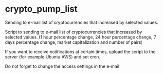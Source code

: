 # crypto_pump_list
Sending to e-mail list of cryptocurrencies that increased by selected values. 


Script to sending to e-mail list of cryptocurrencies that increased by selected values. (1 hour percentage change, 24 hour percentage change, 7 days percentage change, market capitalization and number of pairs)

If you want to receive notifications at certain times, upload the script to the server (for example Ubuntu AWS) and set cron.

Do not forget to change the access settings in the e-mail
